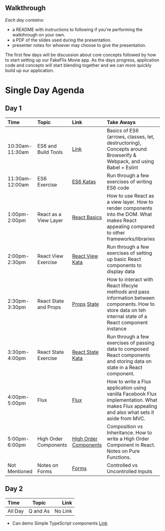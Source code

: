 ## Walkthrough

*Each day contains:*

* a README with instructions to following if you're performing the walkthrough on your own. 
* a PDF of the slides used during the presentation.
* presenter notes for whoever may choose to give the presentation.
 
The first few days will be discussion about core concepts followed by how to start setting up our FakeFlix Movie app. As the days progress, application code and concepts will start blending together and we can more quickly build up our application.

Single Day Agenda
====================

Day 1
---------------------

| Time  | Topic  | Link | Take Aways |
| :------------ | :---------------| :-----| :--------------- |
| 10:30am-11:30am | ES6 and Build Tools | [Link][Day0] | Basics of ES6 (arrows, classes, let, destructoring), Concepts around Browserify & Webpack, and using Babel + Eslint |
| 11:30am-12:00am | ES6 Exercise | [ES6 Katas][ES6 Katas] | Run through a few exercises of writing ES6 code |
| 1:00pm-2:00pm | React as a View Layer | [React Basics][Day1] | How to use React as a view layer. How to render components into the DOM. What makes React appealing compared to other frameworks/libraries |
| 2:00pm-2:30pm | React View Exercise | [React View Kata][React View Kata] | Run through a few exercises of setting up basic React components to display data |
| 2:30pm-3:30pm | React State and Props | [Props][Day2] [State][Day3] | How to interact with React lifecyle methods and pass information between components. How to store data on teh internal state of a React component instance |
| 3:30pm-4:00pm | React State Exercise | [React State Kata][React State Kata] | Run through a few exercises of passing data to composed React components and storing data on state in a React component. |
| 4:00pm-5:00pm | Flux | [Flux][Day5] | How to write a Flux application using vanilla Facebook Flux implementation. What makes Flux appealing and also what sets it aside from MVC. |
| 5:00pm-6:00pm | High Order Components | [High Order Components ][Day6] | Composition vs Inheritance. How to write a High Order Component in React. Notes on Pure Functions. |
| Not Mentioned | Notes on Forms | [Forms][Day4] | Controlled vs Uncontrolled Inputs |

Day 2 
---------------------
| Time  | Topic  | Link |
| :------------ |:---------------:| -----:|
| All Day | Q and As | No Link |

* Can demo Simple TypeScript components [Link][TypeScript]

[ES6 Katas]: http://codepen.io/westeezy/pen/EVvJQJ?editors=001
[React View Kata]: http://codepen.io/westeezy/pen/RWLoPp?editors=001
[React State Kata]: http://codepen.io/westeezy/pen/Qjqddw

[Day0]: https://github.com/westeezy/ReactJS-Bootcamp/blob/master/walkthroughs/day0/
[Day1]: https://github.com/westeezy/ReactJS-Bootcamp/blob/master/walkthroughs/day1/
[Day2]: https://github.com/westeezy/ReactJS-Bootcamp/blob/master/walkthroughs/day2/
[Day3]: https://github.com/westeezy/ReactJS-Bootcamp/blob/master/walkthroughs/day3/
[Day4]: https://github.com/westeezy/ReactJS-Bootcamp/blob/master/walkthroughs/day4/
[Day5]: https://github.com/westeezy/ReactJS-Bootcamp/blob/master/walkthroughs/day5/
[Day6]: https://github.com/westeezy/ReactJS-Bootcamp/blob/master/walkthroughs/day6/
[TypeScript]: https://github.com/westeezy/ReactJS-Bootcamp/tree/typescript
